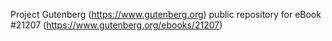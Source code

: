 Project Gutenberg (https://www.gutenberg.org) public repository for eBook #21207 (https://www.gutenberg.org/ebooks/21207)
